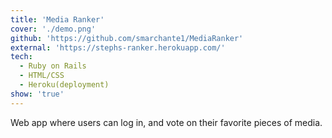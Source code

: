```yaml
---
title: 'Media Ranker'
cover: './demo.png'
github: 'https://github.com/smarchante1/MediaRanker'
external: 'https://stephs-ranker.herokuapp.com/'
tech:
  - Ruby on Rails
  - HTML/CSS
  - Heroku(deployment)
show: 'true'
---
```


Web app where users can log in, and vote on their favorite pieces of media.
